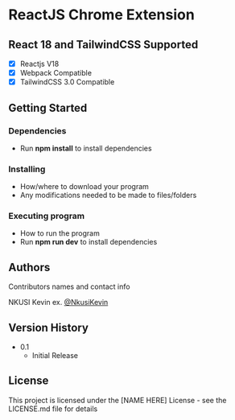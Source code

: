 # ReactJS Chrome Extension

## React 18 and TailwindCSS Supported

- [x] Reactjs V18
- [x] Webpack Compatible
- [x] TailwindCSS 3.0 Compatible

## Getting Started

### Dependencies

- Run **npm install** to install dependencies

### Installing

- How/where to download your program
- Any modifications needed to be made to files/folders

### Executing program

- How to run the program
- Run **npm run dev** to install dependencies

## Authors

Contributors names and contact info

NKUSI Kevin
ex. [@NkusiKevin](https://github.com/nkusikevin)

## Version History

- 0.1
  - Initial Release

## License

This project is licensed under the [NAME HERE] License - see the LICENSE.md file for details
